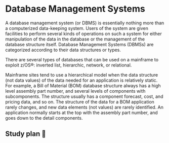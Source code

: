 # Database Management Systems

A database management system (or DBMS) is essentially nothing more than a computerized data-keeping system. Users of the system are given facilities to perform several kinds of operations on such a system for either manipulation of the data in the database or the management of the database structure itself. Database Management Systems (DBMSs) are categorized according to their data structures or types.

There are several types of databases that can be used on a mainframe to exploit z/OS®: inverted list, hierarchic, network, or relational.

Mainframe sites tend to use a hierarchical model when the data structure (not data values) of the data needed for an application is relatively static. For example, a Bill of Material (BOM) database structure always has a high level assembly part number, and several levels of components with subcomponents. The structure usually has a component forecast, cost, and pricing data, and so on. The structure of the data for a BOM application rarely changes, and new data elements (not values) are rarely identified. An application normally starts at the top with the assembly part number, and goes down to the detail components.

## Study plan 📑

